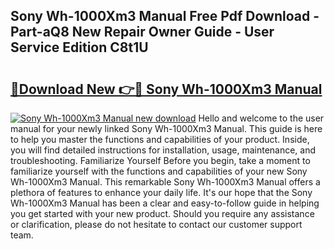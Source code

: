 ## Sony Wh-1000Xm3 Manual Free Pdf Download - Part-aQ8 New Repair Owner Guide - User Service Edition C8t1U

# <h2><a href="http://cf15487.oget.top/?id=Sony+Wh-1000Xm3+Manual">🔗Download New 👉🔴 Sony Wh-1000Xm3 Manual</a></h2>

[![Sony Wh-1000Xm3 Manual new download](https://i.imgur.com/5g1atiW.png)](http://cf15487.oget.top/?id=Sony+Wh-1000Xm3+Manual)
Hello and welcome to the user manual for your newly linked Sony Wh-1000Xm3 Manual. This guide is here to help you master the functions and capabilities of your product. Inside, you will find detailed instructions for installation, usage, maintenance, and troubleshooting. Familiarize Yourself Before you begin, take a moment to familiarize yourself with the functions and capabilities of your new Sony Wh-1000Xm3 Manual. This remarkable Sony Wh-1000Xm3 Manual offers a plethora of features to enhance your daily life. It's our hope that the Sony Wh-1000Xm3 Manual has been a clear and easy-to-follow guide in helping you get started with your new product. Should you require any assistance or clarification, please do not hesitate to contact our customer support team.
